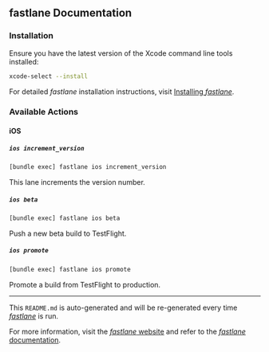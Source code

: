 ## fastlane Documentation

### Installation

Ensure you have the latest version of the Xcode command line tools installed:

```sh
xcode-select --install
```

For detailed _fastlane_ installation instructions, visit [Installing _fastlane_](https://docs.fastlane.tools/#installing-fastlane).

### Available Actions

#### iOS

##### `ios increment_version`

```sh
[bundle exec] fastlane ios increment_version
```

This lane increments the version number.

##### `ios beta`

```sh
[bundle exec] fastlane ios beta
```

Push a new beta build to TestFlight.

##### `ios promote`

```sh
[bundle exec] fastlane ios promote
```

Promote a build from TestFlight to production.

---

This `README.md` is auto-generated and will be re-generated every time [_fastlane_](https://fastlane.tools) is run.

For more information, visit the [_fastlane_ website](https://fastlane.tools) and refer to the [_fastlane_ documentation](https://docs.fastlane.tools).
